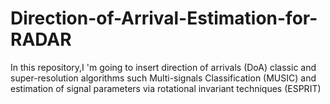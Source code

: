 # Direction-of-Arrival-Estimation-for-RADAR
In this repository,I 'm going to insert direction of arrivals (DoA) classic and super-resolution algorithms such Multi-signals Classification (MUSIC) and estimation of signal parameters via rotational invariant techniques (ESPRIT)
